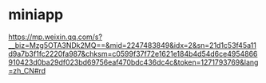 # miniapp
https://mp.weixin.qq.com/s?__biz=Mzg5OTA3NDk2MQ==&mid=2247483849&idx=2&sn=21d1c53f45a11d9a7b3f1fc2220fa987&chksm=c0599f37f72e1621e184b4d54d6ce4954866910423d0ba29df023bd69756eaf470bdc436dc4c&token=1271793769&lang=zh_CN#rd
